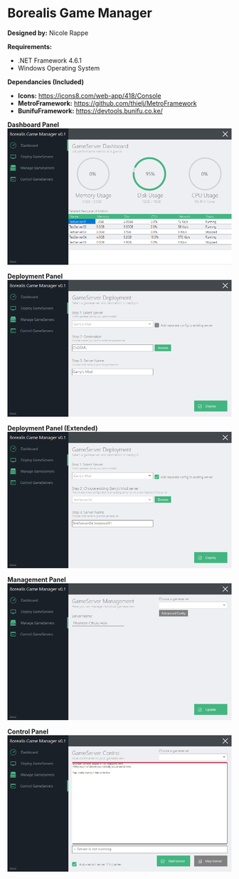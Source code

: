 # Borealis Game Manager #
**Designed by:** Nicole Rappe

**Requirements:**
* .NET Framework 4.6.1
* Windows Operating System

**Dependancies (Included)**
* **Icons:** https://icons8.com/web-app/418/Console
* **MetroFramework:** https://github.com/thielj/MetroFramework
* **BunifuFramework:** https://devtools.bunifu.co.ke/

**Dashboard Panel**
![ScreenShot](Screenshots/Screenshot01.png)

**Deployment Panel**
![ScreenShot](Screenshots/Screenshot02.png)

**Deployment Panel (Extended)**
![ScreenShot](Screenshots/Screenshot03.png)

**Management Panel**
![ScreenShot](Screenshots/Screenshot04.png)

**Control Panel**
![ScreenShot](Screenshots/Screenshot05.png)
